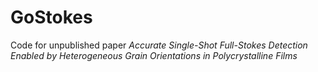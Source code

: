 # GoStokes
Code for unpublished paper *Accurate Single-Shot Full-Stokes Detection Enabled by Heterogeneous Grain Orientations in Polycrystalline Films*
